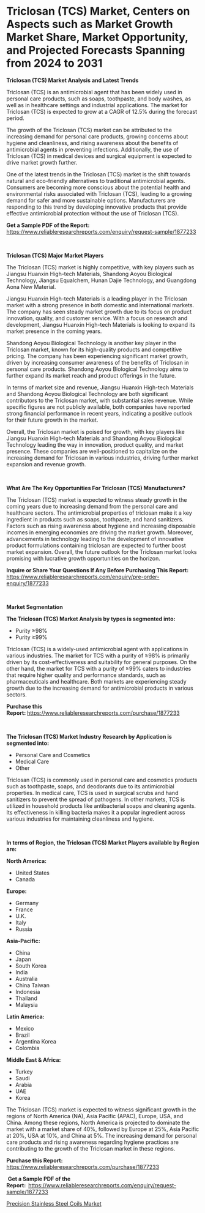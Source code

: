 <p><h1>Triclosan (TCS) Market, Centers on Aspects such as Market Growth Market Share, Market Opportunity, and Projected Forecasts Spanning from 2024 to 2031</h1></p><p><strong>Triclosan (TCS) Market Analysis and Latest Trends</strong></p>
<p><p>Triclosan (TCS) is an antimicrobial agent that has been widely used in personal care products, such as soaps, toothpaste, and body washes, as well as in healthcare settings and industrial applications. The market for Triclosan (TCS) is expected to grow at a CAGR of 12.5% during the forecast period.</p><p>The growth of the Triclosan (TCS) market can be attributed to the increasing demand for personal care products, growing concerns about hygiene and cleanliness, and rising awareness about the benefits of antimicrobial agents in preventing infections. Additionally, the use of Triclosan (TCS) in medical devices and surgical equipment is expected to drive market growth further.</p><p>One of the latest trends in the Triclosan (TCS) market is the shift towards natural and eco-friendly alternatives to traditional antimicrobial agents. Consumers are becoming more conscious about the potential health and environmental risks associated with Triclosan (TCS), leading to a growing demand for safer and more sustainable options. Manufacturers are responding to this trend by developing innovative products that provide effective antimicrobial protection without the use of Triclosan (TCS).</p></p>
<p><strong>Get a Sample PDF of the Report:&nbsp;</strong> <a href="https://www.reliableresearchreports.com/enquiry/request-sample/1877233">https://www.reliableresearchreports.com/enquiry/request-sample/1877233</a></p>
<p>&nbsp;</p>
<p><strong>Triclosan (TCS) Major Market Players</strong></p>
<p><p>The Triclosan (TCS) market is highly competitive, with key players such as Jiangsu Huanxin High-tech Materials, Shandong Aoyou Biological Technology, Jiangsu Equalchem, Hunan Dajie Technology, and Guangdong Aona New Material. </p><p>Jiangsu Huanxin High-tech Materials is a leading player in the Triclosan market with a strong presence in both domestic and international markets. The company has seen steady market growth due to its focus on product innovation, quality, and customer service. With a focus on research and development, Jiangsu Huanxin High-tech Materials is looking to expand its market presence in the coming years.</p><p>Shandong Aoyou Biological Technology is another key player in the Triclosan market, known for its high-quality products and competitive pricing. The company has been experiencing significant market growth, driven by increasing consumer awareness of the benefits of Triclosan in personal care products. Shandong Aoyou Biological Technology aims to further expand its market reach and product offerings in the future.</p><p>In terms of market size and revenue, Jiangsu Huanxin High-tech Materials and Shandong Aoyou Biological Technology are both significant contributors to the Triclosan market, with substantial sales revenue. While specific figures are not publicly available, both companies have reported strong financial performance in recent years, indicating a positive outlook for their future growth in the market.</p><p>Overall, the Triclosan market is poised for growth, with key players like Jiangsu Huanxin High-tech Materials and Shandong Aoyou Biological Technology leading the way in innovation, product quality, and market presence. These companies are well-positioned to capitalize on the increasing demand for Triclosan in various industries, driving further market expansion and revenue growth.</p></p>
<p>&nbsp;</p>
<p><strong>What Are The Key Opportunities For Triclosan (TCS) Manufacturers?</strong></p>
<p><p>The Triclosan (TCS) market is expected to witness steady growth in the coming years due to increasing demand from the personal care and healthcare sectors. The antimicrobial properties of triclosan make it a key ingredient in products such as soaps, toothpaste, and hand sanitizers. Factors such as rising awareness about hygiene and increasing disposable incomes in emerging economies are driving the market growth. Moreover, advancements in technology leading to the development of innovative product formulations containing triclosan are expected to further boost market expansion. Overall, the future outlook for the Triclosan market looks promising with lucrative growth opportunities on the horizon.</p></p>
<p><strong>Inquire or Share Your Questions If Any Before Purchasing This Report:</strong> <a href="https://www.reliableresearchreports.com/enquiry/pre-order-enquiry/1877233">https://www.reliableresearchreports.com/enquiry/pre-order-enquiry/1877233</a></p>
<p>&nbsp;</p>
<p><strong>Market Segmentation</strong></p>
<p><strong>The Triclosan (TCS) Market Analysis by types is segmented into:</strong></p>
<p><ul><li>Purity ≥98%</li><li>Purity ≥99%</li></ul></p>
<p><p>Triclosan (TCS) is a widely-used antimicrobial agent with applications in various industries. The market for TCS with a purity of ≥98% is primarily driven by its cost-effectiveness and suitability for general purposes. On the other hand, the market for TCS with a purity of ≥99% caters to industries that require higher quality and performance standards, such as pharmaceuticals and healthcare. Both markets are experiencing steady growth due to the increasing demand for antimicrobial products in various sectors.</p></p>
<p><strong>Purchase this Report:&nbsp;</strong><a href="https://www.reliableresearchreports.com/purchase/1877233">https://www.reliableresearchreports.com/purchase/1877233</a></p>
<p>&nbsp;</p>
<p><strong>The Triclosan (TCS) Market Industry Research by Application is segmented into:</strong></p>
<p><ul><li>Personal Care and Cosmetics</li><li>Medical Care</li><li>Other</li></ul></p>
<p><p>Triclosan (TCS) is commonly used in personal care and cosmetics products such as toothpaste, soaps, and deodorants due to its antimicrobial properties. In medical care, TCS is used in surgical scrubs and hand sanitizers to prevent the spread of pathogens. In other markets, TCS is utilized in household products like antibacterial soaps and cleaning agents. Its effectiveness in killing bacteria makes it a popular ingredient across various industries for maintaining cleanliness and hygiene.</p></p>
<p>&nbsp;</p>
<p><strong>In terms of Region, the Triclosan (TCS) Market Players available by Region are:</strong></p>
<p>
    <p> <strong> North America: </strong>
        <ul>
            <li>United States</li>
            <li>Canada</li>
        </ul>
        </p> 
    <p> <strong> Europe: </strong>
        <ul>
            <li>Germany</li>
            <li>France</li>
            <li>U.K.</li>
            <li>Italy</li>
            <li>Russia</li>
        </ul>
        </p> 
    <p> <strong> Asia-Pacific: </strong>
        <ul>
            <li>China</li>
            <li>Japan</li>
            <li>South Korea</li>
            <li>India</li>
            <li>Australia</li>
            <li>China Taiwan</li>
            <li>Indonesia</li>
            <li>Thailand</li>
            <li>Malaysia</li>
        </ul>
        </p> 
    <p> <strong> Latin America: </strong>
        <ul>
            <li>Mexico</li>
            <li>Brazil</li>
            <li>Argentina Korea</li>
            <li>Colombia</li>
        </ul>
        </p> 
    <p> <strong> Middle East & Africa: </strong>
        <ul>
            <li>Turkey</li>
            <li>Saudi</li>
            <li>Arabia</li>
            <li>UAE</li>
            <li>Korea</li>
        </ul>
    </p>
    </p>
<p><p>The Triclosan (TCS) market is expected to witness significant growth in the regions of North America (NA), Asia Pacific (APAC), Europe, USA, and China. Among these regions, North America is projected to dominate the market with a market share of 40%, followed by Europe at 25%, Asia Pacific at 20%, USA at 10%, and China at 5%. The increasing demand for personal care products and rising awareness regarding hygiene practices are contributing to the growth of the Triclosan market in these regions.</p></p>
<p><strong>Purchase this Report: </strong><a href="https://www.reliableresearchreports.com/purchase/1877233">https://www.reliableresearchreports.com/purchase/1877233</a></p>
<p>&nbsp;<strong>Get a Sample PDF of the Report:&nbsp;&nbsp;</strong><a href="https://www.reliableresearchreports.com/enquiry/request-sample/1877233">https://www.reliableresearchreports.com/enquiry/request-sample/1877233</a></p>
<p><strong></strong></p>
<p><p><a href="https://github.com/GroverBarry/Market-Research-Report-List-4/blob/main/precision-stainless-steel-coils-market.md">Precision Stainless Steel Coils Market</a></p></p>